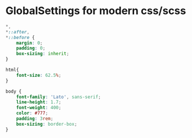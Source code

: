 # GlobalSettings for modern css/scss

```css
*,
*::after,
*::before {
    margin: 0;
    padding: 0;
    box-sizing: inherit;
}

html{
    font-size: 62.5%;
}

body {
    font-family: 'Lato', sans-serif;
    line-height: 1.7;
    font-weight: 400;
    color: #777;
    padding: 3rem;
    box-sizing: border-box;
}
```